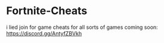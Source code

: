 # Fortnite-Cheats
i lied join for game cheats for all sorts of games coming soon: https://discord.gg/AntyfZBVkh
